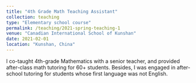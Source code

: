 ```yaml
---
title: "4th Grade Math Teaching Assistant"
collection: teaching
type: "Elementary school course"
permalink: /teaching/2021-spring-teaching-1
venue: "Canadian International School of Kunshan"
date: 2021-02-01
location: "Kunshan, China"
---
```





I co-taught 4th-grade Mathematics with a senior teacher, and provided after-class math tutoring for 60+ students. Besides, I was engaged in after-school tutoring for students whose first language was not English.
